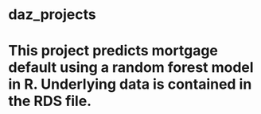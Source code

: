 # daz_projects
# This project predicts mortgage default using a random forest model in R. Underlying data is contained in the RDS file. 
